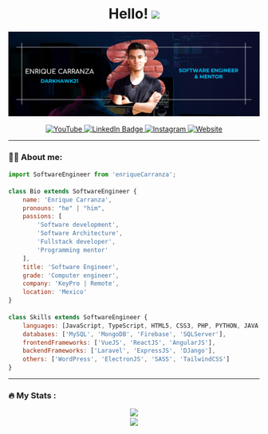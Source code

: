 <h1 align="center">
    Hello!
    <img src="https://media.giphy.com/media/hvRJCLFzcasrR4ia7z/giphy.gif" width="30px"/>
</h1>
  
![Enrique Carranza](./Enrique_Carranza_Github.png)

<div id="header" align="center">
    <div id="badges">
        <a href="https://www.youtube.com/channel/UCdJGbm8DEnTL37F9m6R6ChQ/" target="_blank">
            <img alt="YouTube" src="https://img.shields.io/badge/youtube-blue?style=for-the-badge&logo=youtube&logoColor=white" />
        </a>
        <a href="https://www.linkedin.com/in/enriquecb21/">
            <img src="https://img.shields.io/badge/LinkedIn-blue?style=for-the-badge&logo=linkedin&logoColor=white" alt="LinkedIn Badge" />
        </a>
        <a href="https://www.instagram.com/darkhawk.dev/" target="_blank">
            <img alt="Instagram" src="https://img.shields.io/badge/Instagram-blue?style=for-the-badge&logo=instagram&logoColor=white" />
        </a>
        <a href="https://darkhawk21.com/" target="_blank">
            <img alt="Website" src="https://img.shields.io/badge/website-blue?style=for-the-badge&logo=world&logoColor=white" />
        </a>
    </div>
</div>

---
### :man_technologist: About me:

```js
import SoftwareEngineer from 'enriqueCarranza';

class Bio extends SoftwareEngineer {
    name: 'Enrique Carranza',
    pronouns: "he" | "him",
    passions: [
        'Software development',
        'Software Architecture',
        'Fullstack developer',
        'Programming mentor'
    ],
    title: 'Software Engineer',
    grade: 'Computer engineer',
    company: 'KeyPro | Remote',
    location: 'Mexico'
}

class Skills extends SoftwareEngineer {
    languages: [JavaScript, TypeScript, HTML5, CSS3, PHP, PYTHON, JAVA, NodeJS],
    databases: ['MySQL', 'MongoDB', 'Firebase', 'SQLServer'],
    frontendFrameworks: ['VueJS', 'ReactJS', 'AngularJS'],
    backendFrameworks: ['Laravel', 'ExpressJS', 'DJango'],
    others: ['WordPress', 'ElectronJS', 'SASS', 'TailwindCSS']
}
```
---

### :fire: My Stats :
<div align="center">  
  <img src="https://github-readme-streak-stats.herokuapp.com/?user=darkhawk21" width="600"/>
</div>
<div align="center">
  <img src="https://github-readme-stats.vercel.app/api/top-langs/?username=darkhawk21&layout=compact" width="600"/>
</div>
